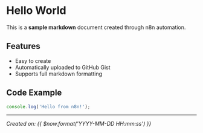 # Hello World

This is a **sample markdown** document created through n8n automation.

## Features

- Easy to create
- Automatically uploaded to GitHub Gist
- Supports full markdown formatting

## Code Example

```javascript
console.log('Hello from n8n!');
```

---

*Created on: {{ $now.format('YYYY-MM-DD HH:mm:ss') }}*